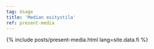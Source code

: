 ```yaml
---
tag: Usage
title: 'Median esitystila'
ref: present-media
---
```


{% include posts/present-media.html lang=site.data.fi %}

